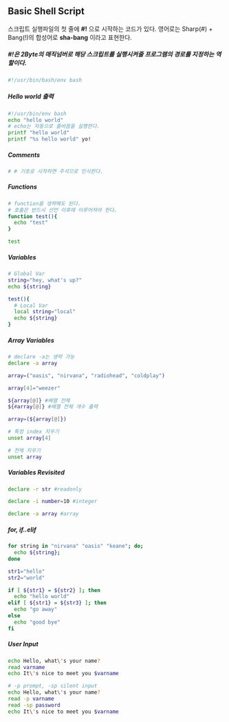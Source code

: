 ## Basic Shell Script

스크립트 실행파일의 첫 줄에 **#!** 으로 시작하는 코드가 있다. 영어로는 Sharp(#) + Bang(!)의 합성어로 **sha-bang** 이라고 표현한다.<br>
##### #!은 2Byte의 매직넘버로 해당 스크립트를 실행시켜줄 프로그램의 경로를 지정하는 역할이다.
```bash
#!/usr/bin/bash/env bash
```

##### Hello world 출력
```bash
#!/usr/bin/env bash
echo "hello world"
# echo는 자동으로 줄바꿈을 실행한다.
printf "hello world"
printf "%s hello world" yo!
```

##### Comments
```bash
# # 기호로 시작하면 주석으로 인식한다.
```

##### Functions
```bash
# function을 생략해도 된다.
# 호출은 반드시 선언 이후에 이루어져야 한다.
function test(){
  echo "test"
}

test

```

##### Variables
```bash
# Global Var
string="hey, what's up?"
echo ${string}

test(){
  # Local Var
  local string="local"
  echo ${string}
}
```

##### Array Variables
```bash
# declare -a는 생략 가능
declare -a array

array=("oasis", "nirvana", "radiohead", "coldplay")

array[4]="weezer"

${array[@]} #배열 전체
${#array[@]} #배열 전체 개수 출력

array=(${array[@]})

# 특정 index 지우기
unset array[4]

# 전체 지우기
unset array
```

##### Variables Revisited
```bash
declare -r str #readonly

declare -i number=10 #integer

declare -a array #array
```

##### for, if..elif
```bash
for string in "nirvana" "oasis" "keane"; do;
  echo ${string};
done

str1="hello"
str2="world"

if [ ${str1} = ${str2} ]; then
  echo "hello world"
elif [ ${str1} = ${str3} ]; then
  echo "go away"
else
  echo "good bye"
fi
```

##### User Input
```bash
echo Hello, what\'s your name?
read varname
echo It\'s nice to meet you $varname

# -p prompt, -sp silent input
echo Hello, what\'s your name?
read -p varname
read -sp password
echo It\'s nice to meet you $varname
```

